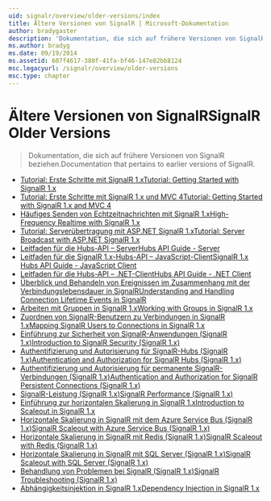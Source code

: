 ```yaml
---
uid: signalr/overview/older-versions/index
title: Ältere Versionen von SignalR | Microsoft-Dokumentation
author: bradygaster
description: 'Dokumentation, die sich auf frühere Versionen von SignalR beziehen.'
ms.author: bradyg
ms.date: 09/19/2014
ms.assetid: 607f4617-380f-41fa-bf46-147e82bb8124
msc.legacyurl: /signalr/overview/older-versions
msc.type: chapter
---
```

<a name="signalr-older-versions"></a><span data-ttu-id="3c8ae-103">Ältere Versionen von SignalR</span><span class="sxs-lookup"><span data-stu-id="3c8ae-103">SignalR Older Versions</span></span>
====================
> <span data-ttu-id="3c8ae-104">Dokumentation, die sich auf frühere Versionen von SignalR beziehen.</span><span class="sxs-lookup"><span data-stu-id="3c8ae-104">Documentation that pertains to earlier versions of SignalR.</span></span>


- [<span data-ttu-id="3c8ae-105">Tutorial: Erste Schritte mit SignalR 1.x</span><span class="sxs-lookup"><span data-stu-id="3c8ae-105">Tutorial: Getting Started with SignalR 1.x</span></span>](tutorial-getting-started-with-signalr.md)
- [<span data-ttu-id="3c8ae-106">Tutorial: Erste Schritte mit SignalR 1.x und MVC 4</span><span class="sxs-lookup"><span data-stu-id="3c8ae-106">Tutorial: Getting Started with SignalR 1.x and MVC 4</span></span>](tutorial-getting-started-with-signalr-and-mvc-4.md)
- [<span data-ttu-id="3c8ae-107">Häufiges Senden von Echtzeitnachrichten mit SignalR 1.x</span><span class="sxs-lookup"><span data-stu-id="3c8ae-107">High-Frequency Realtime with SignalR 1.x</span></span>](tutorial-high-frequency-realtime-with-signalr.md)
- [<span data-ttu-id="3c8ae-108">Tutorial: Serverübertragung mit ASP.NET SignalR 1.x</span><span class="sxs-lookup"><span data-stu-id="3c8ae-108">Tutorial: Server Broadcast with ASP.NET SignalR 1.x</span></span>](tutorial-server-broadcast-with-aspnet-signalr.md)
- [<span data-ttu-id="3c8ae-109">Leitfaden für die Hubs-API – Server</span><span class="sxs-lookup"><span data-stu-id="3c8ae-109">Hubs API Guide - Server</span></span>](signalr-1x-hubs-api-guide-server.md)
- [<span data-ttu-id="3c8ae-110">Leitfaden für die SignalR 1.x-Hubs-API – JavaScript-Client</span><span class="sxs-lookup"><span data-stu-id="3c8ae-110">SignalR 1.x Hubs API Guide - JavaScript Client</span></span>](signalr-1x-hubs-api-guide-javascript-client.md)
- [<span data-ttu-id="3c8ae-111">Leitfaden für die Hubs-API – .NET-Client</span><span class="sxs-lookup"><span data-stu-id="3c8ae-111">Hubs API Guide - .NET Client</span></span>](signalr-1x-hubs-api-guide-net-client.md)
- [<span data-ttu-id="3c8ae-112">Überblick und Behandeln von Ereignissen im Zusammenhang mit der Verbindungslebensdauer in SignalR</span><span class="sxs-lookup"><span data-stu-id="3c8ae-112">Understanding and Handling Connection Lifetime Events in SignalR</span></span>](handling-connection-lifetime-events.md)
- [<span data-ttu-id="3c8ae-113">Arbeiten mit Gruppen in SignalR 1.x</span><span class="sxs-lookup"><span data-stu-id="3c8ae-113">Working with Groups in SignalR 1.x</span></span>](working-with-groups.md)
- [<span data-ttu-id="3c8ae-114">Zuordnen von SignalR-Benutzern zu Verbindungen in SignalR 1.x</span><span class="sxs-lookup"><span data-stu-id="3c8ae-114">Mapping SignalR Users to Connections in SignalR 1.x</span></span>](mapping-users-to-connections.md)
- [<span data-ttu-id="3c8ae-115">Einführung zur Sicherheit von SignalR-Anwendungen (SignalR 1.x)</span><span class="sxs-lookup"><span data-stu-id="3c8ae-115">Introduction to SignalR Security (SignalR 1.x)</span></span>](introduction-to-security.md)
- [<span data-ttu-id="3c8ae-116">Authentifizierung und Autorisierung für SignalR-Hubs (SignalR 1.x)</span><span class="sxs-lookup"><span data-stu-id="3c8ae-116">Authentication and Authorization for SignalR Hubs (SignalR 1.x)</span></span>](hub-authorization.md)
- [<span data-ttu-id="3c8ae-117">Authentifizierung und Autorisierung für permanente SignalR-Verbindungen (SignalR 1.x)</span><span class="sxs-lookup"><span data-stu-id="3c8ae-117">Authentication and Authorization for SignalR Persistent Connections (SignalR 1.x)</span></span>](persistent-connection-authorization.md)
- [<span data-ttu-id="3c8ae-118">SignalR-Leistung (SignalR 1.x)</span><span class="sxs-lookup"><span data-stu-id="3c8ae-118">SignalR Performance (SignalR 1.x)</span></span>](signalr-performance.md)
- [<span data-ttu-id="3c8ae-119">Einführung zur horizontalen Skalierung in SignalR 1.x</span><span class="sxs-lookup"><span data-stu-id="3c8ae-119">Introduction to Scaleout in SignalR 1.x</span></span>](scaleout-in-signalr.md)
- [<span data-ttu-id="3c8ae-120">Horizontale Skalierung in SignalR mit dem Azure Service Bus (SignalR 1.x)</span><span class="sxs-lookup"><span data-stu-id="3c8ae-120">SignalR Scaleout with Azure Service Bus (SignalR 1.x)</span></span>](scaleout-with-windows-azure-service-bus.md)
- [<span data-ttu-id="3c8ae-121">Horizontale Skalierung in SignalR mit Redis (SignalR 1.x)</span><span class="sxs-lookup"><span data-stu-id="3c8ae-121">SignalR Scaleout with Redis (SignalR 1.x)</span></span>](scaleout-with-redis.md)
- [<span data-ttu-id="3c8ae-122">Horizontale Skalierung in SignalR mit SQL Server (SignalR 1.x)</span><span class="sxs-lookup"><span data-stu-id="3c8ae-122">SignalR Scaleout with SQL Server (SignalR 1.x)</span></span>](scaleout-with-sql-server.md)
- [<span data-ttu-id="3c8ae-123">Behandlung von Problemen bei SignalR (SignalR 1.x)</span><span class="sxs-lookup"><span data-stu-id="3c8ae-123">SignalR Troubleshooting (SignalR 1.x)</span></span>](troubleshooting.md)
- [<span data-ttu-id="3c8ae-124">Abhängigkeitsinjektion in SignalR 1.x</span><span class="sxs-lookup"><span data-stu-id="3c8ae-124">Dependency Injection in SignalR 1.x</span></span>](dependency-injection.md)
